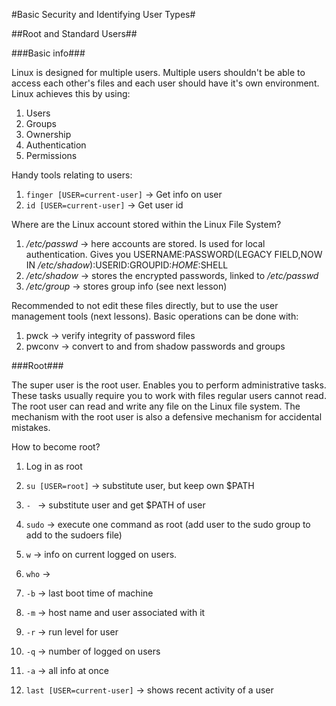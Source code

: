#Basic Security and Identifying User Types#

##Root and Standard Users##

###Basic info###

Linux is designed for multiple users. Multiple users shouldn't be able to access each other's files and each user should have it's own environment. Linux achieves this by using:

1. Users
2. Groups
3. Ownership
4. Authentication
5. Permissions

Handy tools relating to users:

1. `finger [USER=current-user]` -> Get info on user
2. `id [USER=current-user]` -> Get user id

Where are the Linux account stored within the Linux File System?

1. */etc/passwd* -> here accounts are stored. Is used for local authentication. Gives you USERNAME:PASSWORD(LEGACY FIELD,NOW IN */etc/shadow*):USERID:GROUPID:$HOME:$SHELL
2. */etc/shadow* -> stores the encrypted passwords, linked to */etc/passwd* 
3. */etc/group* -> stores group info (see next lesson)

Recommended to not edit these files directly, but to use the user management tools (next lessons). Basic operations can be done with:

1. pwck -> verify integrity of password files
2. pwconv -> convert to and from shadow passwords and groups

###Root###

The super user is the root user. Enables you to perform administrative tasks. These tasks usually require you  to work with files regular users cannot read. The root user can read and write any file on the Linux file system. The mechanism with the root user is also a defensive mechanism for accidental mistakes.

How to become root?

1. Log in as root
2. `su [USER=root]` -> substitute user, but keep own $PATH
  1. `- ` -> substitute user and get $PATH of user
3. `sudo` -> execute one command as root (add user to the sudo group to add to the sudoers file)

1. `w` -> info on current logged on users.
2. `who` ->
  1. `-b` -> last boot time of machine
  2. `-m` -> host name and user associated with it
  3. `-r` -> run level for user
  4. `-q` -> number of logged on users
  5. `-a` -> all info at once
3. `last [USER=current-user]` -> shows recent activity of a user
